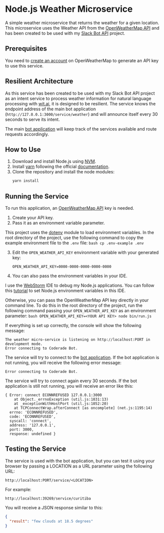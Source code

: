 # Node.js Weather Microservice

A simple weather microservice that returns the weather for a given location. This microservice uses the Weather API from the [OpenWeatherMap API](http://openweathermap.org/api) and has been created to be used with my [Slack Bot API](https://github.com/coderade/nodejs-msb-slack-bot) project.

## Prerequisites

You need to [create an account](https://home.openweathermap.org/users/sign_in) on OpenWeatherMap to generate an API key to use this service.

## Resilient Architecture

As this service has been created to be used with my Slack Bot API project as an intent service to process weather information for natural language processing with [wit.ai](https://wit.ai/), it is designed to be resilient. The service knows the endpoint address of the main bot application (`http://127.0.0.1:3000/service/weather`) and will announce itself every 30 seconds to serve its intent.

The main [bot application](https://github.com/coderade/nodejs-msb-slack-bot) will keep track of the services available and route requests accordingly.

## How to Use

1. Download and install Node.js using [NVM](https://github.com/creationix/nvm).
2. Install [yarn](https://yarnpkg.com/en/) following the official [documentation](https://yarnpkg.com/lang/en/docs/install/#linux-tab).
3. Clone the repository and install the node modules:
    ```bash
    yarn install
    ```

## Running the Service

To run this application, an [OpenWeatherMap API](http://openweathermap.org/api) key is needed.

1. Create your API key.
2. Pass it as an environment variable parameter.

This project uses the [dotenv](https://github.com/motdotla/dotenv) module to load environment variables. In the root directory of the project, use the following command to copy the example environment file to the `.env` file:
    ```bash
    cp .env-example .env
    ```

3. Edit the `OPEN_WEATHER_API_KEY` environment variable with your generated key:
    ```plaintext
    OPEN_WEATHER_API_KEY=0000-0000-0000-0000-0000
    ```

4. You can also pass the environment variables in your IDE.

I use the [WebStorm](https://www.jetbrains.com/webstorm) IDE to debug my Node.js applications. You can follow this [tutorial](https://www.jetbrains.com/help/webstorm/run-debug-configuration-node-js.html) to set Node.js environment variables in this IDE.

Otherwise, you can pass the OpenWeatherMap API key directly in your command line. To do this in the root directory of the project, run the following command passing your `OPEN_WEATHER_API_KEY` as an environment parameter:
    ```bash
    OPEN_WEATHER_API_KEY=<YOUR API KEY> node bin/run.js
    ```

If everything is set up correctly, the console will show the following message:
```plaintext
The weather micro-service is listening on http://localhost:PORT in development mode.
Error connecting to Coderade Bot.
```

The service will try to connect to the [bot application](https://github.com/coderade/nodejs-msb-slack-bot). If the bot application is not running, you will receive the following error message:
```plaintext
Error connecting to Coderade Bot.
```

The service will try to connect again every 30 seconds. If the bot application is still not running, you will receive an error like this:
```plaintext
{ Error: connect ECONNREFUSED 127.0.0.1:3000
    at Object._errnoException (util.js:1031:13)
    at _exceptionWithHostPort (util.js:1052:20)
    at TCPConnectWrap.afterConnect [as oncomplete] (net.js:1195:14)
  errno: 'ECONNREFUSED',
  code: 'ECONNREFUSED',
  syscall: 'connect',
  address: '127.0.0.1',
  port: 3000,
  response: undefined }
```

## Testing the Service

The service is used with the bot application, but you can test it using your browser by passing a LOCATION as a URL parameter using the following URL:
```plaintext
http://localhost:PORT/service/<LOCATION>
```

For example:
```plaintext
http://localhost:39269/service/curitiba
```

You will receive a JSON response similar to this:
```json
{
  "result": "few clouds at 18.5 degrees"
}
```